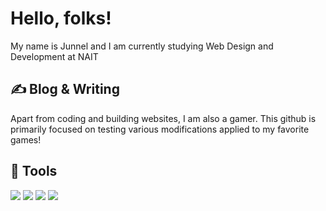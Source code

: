# Hello, folks!

My name is Junnel and I am currently studying Web Design and Development at NAIT

## &#x270d; Blog & Writing

Apart from coding and building websites, I am also a gamer. This github is primarily focused on testing various modifications applied to my favorite games!

## 🔧 Tools
![](https://img.shields.io/badge/Windows-OS-blue?style=flat&logo=windows&logoColor=white&color=2bbc8a)
![](https://img.shields.io/badge/Visual-Studio-Code-Text-Editor-blue?style=flat&logo=visual-studio-code&logoColor=white&color=2bbc8a)
![](https://img.shields.io/badge/HTML5-Language-blue?style=flat&logo=html5&logoColor=white&color=2bbc8a)
![](https://img.shields.io/badge/JavaScript-Code-blue?style=flat&logo=javascript&logoColor=white&color=2bbc8a)

<!--
**ExtraRice-EXE/ExtraRice-EXE** is a ✨ _special_ ✨ repository because its `README.md` (this file) appears on your GitHub profile.

Here are some ideas to get you started:

- 🔭 I’m currently working on ...
- 🌱 I’m currently learning ...
- 👯 I’m looking to collaborate on ...
- 🤔 I’m looking for help with ...
- 💬 Ask me about ...
- 📫 How to reach me: ...
- 😄 Pronouns: ...
- ⚡ Fun fact: ...
-->
